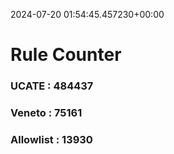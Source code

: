 2024-07-20 01:54:45.457230+00:00
# Rule Counter 
 ### UCATE : 484437

 ### Veneto : 75161

 ### Allowlist : 13930